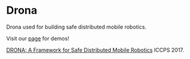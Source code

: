 # Drona
Drona used for building safe distributed mobile robotics.


Visit our [page](http://drona-org.github.io/Drona/) for demos!

[DRONA: A Framework for Safe Distributed Mobile Robotics](https://people.eecs.berkeley.edu/~ankush/Papers/drona.pdf) ICCPS 2017.

